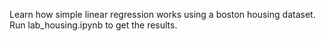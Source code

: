 Learn how simple linear regression works using a boston housing dataset. 
Run lab_housing.ipynb to get the results.
